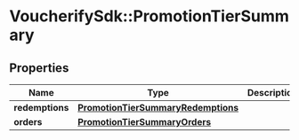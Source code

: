 # VoucherifySdk::PromotionTierSummary

## Properties

| Name | Type | Description | Notes |
| ---- | ---- | ----------- | ----- |
| **redemptions** | [**PromotionTierSummaryRedemptions**](PromotionTierSummaryRedemptions.md) |  | [optional] |
| **orders** | [**PromotionTierSummaryOrders**](PromotionTierSummaryOrders.md) |  | [optional] |

